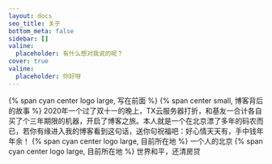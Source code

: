 ```yaml
---
layout: docs
seo_title: 关于
bottom_meta: false
sidebar: []
valine:
  placeholder: 有什么想对我说的呢？
cover: true
valine:
  placeholder: 你好呀
---
```

{% span cyan center logo large, 写在前面 %}
{% span center small, 博客背后的故事 %}
2020年一个过了双十一的晚上，TX云服务器打折，和基友一合计各自买了个三年期限的机器，开启了博客之旅。本人就是一个在北京漂了多年的码农而已，若你有缘进入我的博客看到这句话，送你句祝福吧：好心情天天有，手中钱年年余！
{% span cyan center logo large, 目前所在地 %}
一个人的北京
{% span cyan center logo large, 目前所在地 %}
世界和平，还清房贷
